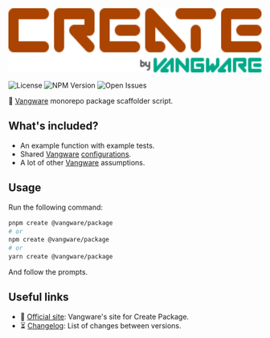<img id="logo" alt="@vangware/create-package" src="./vangware__create-package.svg" height="128" />

![License][license-badge] ![NPM Version][npm-version-badge]
![Open Issues][open-issues-badge]

🚧 [Vangware][vangware] monorepo package scaffolder script.

## What's included?

-   An example function with example tests.
-   Shared [Vangware][vangware] [configurations][vangware-configs].
-   A lot of other [Vangware][vangware] assumptions.

## Usage

Run the following command:

```bash
pnpm create @vangware/package
# or
npm create @vangware/package
# or
yarn create @vangware/package
```

And follow the prompts.

## Useful links

-   📝 [Official site][site]: Vangware's site for Create Package.
-   ⏳ [Changelog][changelog]: List of changes between versions.

<!-- Reference -->

[changelog]:
	https://github.com/vangware/libraries/blob/main/packages/@vangware/create-package/CHANGELOG.md
[license-badge]:
	https://img.shields.io/npm/l/@vangware/create-package.svg?style=for-the-badge&labelColor=666&color=0a8
[npm-version-badge]:
	https://img.shields.io/npm/v/@vangware/create-package.svg?style=for-the-badge&labelColor=666&color=0a8
[open-issues-badge]:
	https://img.shields.io/github/issues/vangware/libraries.svg?style=for-the-badge&labelColor=666&color=0a8
[site]: https://libraries.vangware.com/modules/_vangware_create_package.html
[vangware]: https://vangware.com
[vangware-configs]:
	https://libraries.vangware.com/modules/_vangware_configs.html
